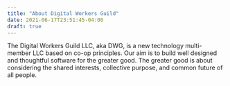 ```yaml
---
title: "About Digital Workers Guild"
date: 2021-06-17T23:51:45-04:00
draft: true
---
```




The Digital Workers Guild LLC, aka DWG, is a new technology multi-member LLC based on co-op principles. Our aim is to build well designed and thoughtful software for the greater good. The greater good is about considering the shared interests, collective purpose, and common future of all people.